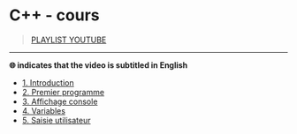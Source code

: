 # C++ - cours

> [PLAYLIST YOUTUBE](https://www.youtube.com/playlist?list=PLrSOXFDHBtfFKOzlm5iCBeXDTLxXdmxpx)

---

**🌐 indicates that the video is subtitled in English**

+ [1. Introduction](https://www.youtube.com/watch?v=f3UVQPbw32w)
+ [2. Premier programme](https://www.youtube.com/watch?v=FjG4HYo-Jm0)
+ [3. Affichage console](https://www.youtube.com/watch?v=lS4sXuTXkyI)
+ [4. Variables](https://www.youtube.com/watch?v=3exIzj5MYzU)
+ [5. Saisie utilisateur](https://www.youtube.com/watch?v=tkCCUzIErNU)
